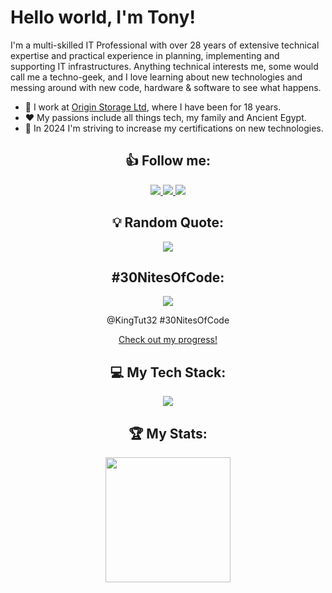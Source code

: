 # Hello world, I'm Tony!

I'm a multi-skilled IT Professional with over 28 years of extensive technical expertise and practical experience in planning, implementing and supporting IT infrastructures. Anything technical interests me, some would call me a techno-geek, and I love learning about new technologies and messing around with new code, hardware & software to see what happens.

* 🏢 I work at [Origin Storage Ltd](https://originstorage.com), where I have been for 18 years.
* :heart: My passions include all things tech, my family and Ancient Egypt.
* 🥇 In 2024 I'm striving to increase my certifications on new technologies.

<h2 align="center">👍 Follow me:</h2>

<p align="center">
  <a href="https://linkedin.com/in/antryan">
    <img src="https://skillicons.dev/icons?i=linkedin" />
  </a>
  <a href="https://twitter.com/tonymryan">
    <img src="https://skillicons.dev/icons?i=twitter" />
  </a>
  <a href="https://dev.to/tonyryan">
    <img src="https://skillicons.dev/icons?i=devto" />
  </a>
</p>

<h2 align="center">💡 Random Quote:</h2>
<p align="center">
  <a href="https://github.com/piyushsuthar/github-readme-quotes">
    <img src="https://quotes-github-readme.vercel.app/api?type=horizontal&theme=dark" />
  </a>
</p>

<h2 align="center">#30NitesOfCode:</h2>
  <p align="center">
    <img src="https://www.codedex.io/api/petStatus?user=KingTut32" />
  </p>
  <p align="center">
    @KingTut32 #30NitesOfCode
  </p>
  <p align="center">   
    <a href="https://www.codedex.io/@KingTut32/30-nites-of-code">
      Check out my progress!
    </a>
  </p>

<h2 align="center">💻 My Tech Stack:</h2>

<p align="center">
  <a href="https://skillicons.dev">
    <img src="https://skillicons.dev/icons?i=aws,azure,bootstrap,cs,cloudflare,css,docker,express,figma,git,gitlab,html,js,jenkins,jquery,linux,mongodb,mysql,nginx,nodejs,php,postman,powershell,regex,vscode,wordpress&perline=13" />
  </a>
</p>

<h2 align="center">🏆 My Stats:</h2>

<p align="center">
<a href="https://github.com/origin-anthonyr/github-readme-stats">
  <img height=200 align="center" src="https://github-readme-stats.vercel.app/api?username=origin-anthonyr&show_icons=true&theme=transparent" />
</a>
</p>
